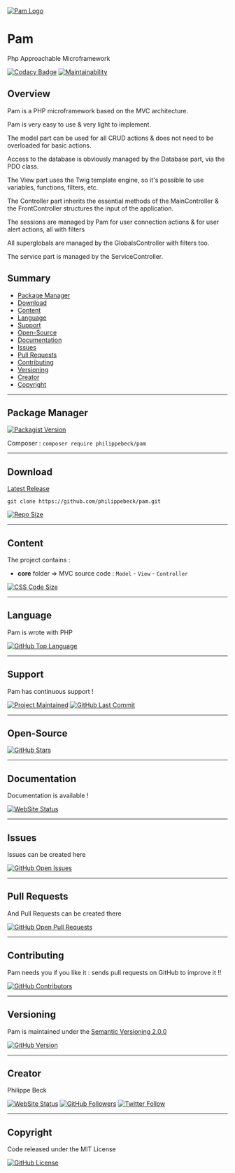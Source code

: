 [![Pam Logo](https://philippebeck.net/img/projects/pam.png)](https://github.com/philippebeck/pam)

# Pam

Php Approachable Microframework

[![Codacy Badge](https://api.codacy.com/project/badge/Grade/5a23727fb6954400b6c3a38a0105089e)](https://www.codacy.com/app/philippebeck/pam?utm_source=github.com&amp;utm_medium=referral&amp;utm_content=philippebeck/pam&amp;utm_campaign=Badge_Grade)
[![Maintainability](https://api.codeclimate.com/v1/badges/6cb34d98d271777ecdb1/maintainability)](https://codeclimate.com/github/philippebeck/pam/maintainability)

## Overview

Pam is a PHP microframework based on the MVC architecture.

Pam is very easy to use & very light to implement.

The model part can be used for all CRUD actions & does not need to be overloaded for basic actions.

Access to the database is obviously managed by the Database part, via the PDO class.

The View part uses the Twig template engine, so it's possible to use variables, functions, filters, etc.

The Controller part inherits the essential methods of the MainController & the FrontController structures the input of the application.

The sessions are managed by Pam for user connection actions & for user alert actions, all with filters

All superglobals are managed by the GlobalsController with filters too.

The service part is managed by the ServiceController.

## Summary

-   [Package Manager](#package-manager)  
-   [Download](#download)  
-   [Content](#content)  
-   [Language](#language)  
-   [Support](#support)  
-   [Open-Source](#open-source)  
-   [Documentation](#documentation)  
-   [Issues](#issues)  
-   [Pull Requests](#pull-requests)  
-   [Contributing](#contributing)  
-   [Versioning](#versioning)  
-   [Creator](#creator)  
-   [Copyright](#copyright)  

---

## Package Manager

[![Packagist Version](https://img.shields.io/packagist/v/philippebeck/pam.svg?label=Packagist)](https://packagist.org/packages/philippebeck/pam)

Composer : `composer require philippebeck/pam`  

---

## Download

[Latest Release](https://github.com/philippebeck/pam/releases)  

`git clone https://github.com/philippebeck/pam.git`  
  
[![Repo Size](https://img.shields.io/github/repo-size/philippebeck/pam.svg?label=Repo+Size)](https://github.com/philippebeck/pam/tree/master)

---

## Content

The project contains :  
-   **core** folder => MVC source code : `Model` - `View` - `Controller`  

[![CSS Code Size](https://img.shields.io/github/languages/code-size/philippebeck/pam.svg?label=Code+Size)](https://github.com/philippebeck/pam/tree/master)

---

## Language

Pam is wrote with PHP

[![GitHub Top Language](https://img.shields.io/github/languages/top/philippebeck/pam.svg?label=PHP)](https://github.com/philippebeck/pam)

---

## Support

Pam has continuous support !

[![Project Maintained](https://img.shields.io/maintenance/yes/2020.svg?label=Maintained)](https://github.com/philippebeck/pam)
[![GitHub Last Commit](https://img.shields.io/github/last-commit/philippebeck/pam.svg?label=Last+Commit)](https://github.com/philippebeck/pam/commits/master)

---

## Open-Source

[![GitHub Stars](https://img.shields.io/github/stars/philippebeck/pam.svg?label=GitHub+:+Pam+|+Stars)](https://github.com/philippebeck/pam)

---

## Documentation

Documentation is available !

[![WebSite Status](https://img.shields.io/website-up-down-green-red/https/pam.philippebeck.net.svg?label=Documentation)](https://pam.philippebeck.net)

---

## Issues

Issues can be created here

[![GitHub Open Issues](https://img.shields.io/github/issues/philippebeck/pam.svg?label=Issues)](https://github.com/philippebeck/pam/issues)

---

## Pull Requests

And Pull Requests can be created there

[![GitHub Open Pull Requests](https://img.shields.io/github/issues-pr/philippebeck/pam.svg?label=Pull+Requests)](https://github.com/philippebeck/pam/pulls)

---

## Contributing

Pam needs you if you like it : sends pull requests on GitHub to improve it !!

[![GitHub Contributors](https://img.shields.io/github/contributors/philippebeck/pam.svg?label=Contributors)](https://github.com/philippebeck/pam/graphs/contributors)

---

## Versioning

Pam is maintained under the [Semantic Versioning 2.0.0](https://semver.org)

[![GitHub Version](https://img.shields.io/github/tag/philippebeck/pam.svg?label=Version)](https://github.com/philippebeck/pam/blob/master/composer.json)

---

## Creator

Philippe Beck

[![WebSite Status](https://img.shields.io/website-up-down-green-red/https/philippebeck.net.svg?label=https://philippebeck.net)](https://philippebeck.net)
[![GitHub Followers](https://img.shields.io/github/followers/philippebeck.svg?label=GitHub+:+philippebeck+|+Followers)](https://github.com/philippebeck)
[![Twitter Follow](https://badgen.net/twitter/follow/philippepjbeck)](https://twitter.com/philippepjbeck)

---

## Copyright

Code released under the MIT License

[![GitHub License](https://img.shields.io/github/license/philippebeck/pam.svg?label=License)](https://github.com/philippebeck/pam/blob/master/LICENSE)

